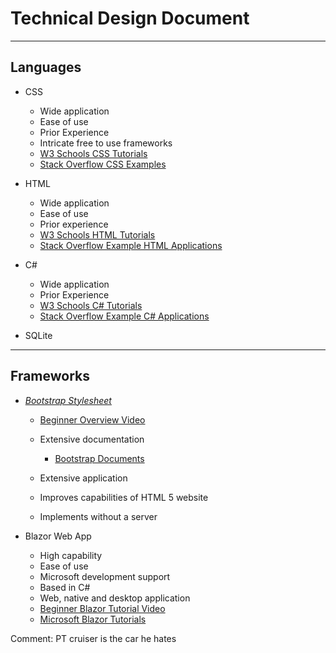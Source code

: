 # Technical Design Document

***

## Languages

- CSS

  - Wide application
  - Ease of use
  - Prior Experience
  - Intricate free to use frameworks
  - [W3 Schools CSS Tutorials](https://www.w3schools.com/css/)
  - [Stack Overflow CSS Examples](https://stackoverflow.com/questions/tagged/css)
- HTML

  - Wide application
  - Ease of use
  - Prior experience
  - [W3 Schools HTML Tutorials](https://www.w3schools.com/Html/)
  - [Stack Overflow Example HTML Applications](https://stackoverflow.com/questions/tagged/html)
- C#

  - Wide application
  - Prior Experience
  - [W3 Schools C# Tutorials](https://www.w3schools.com/cs/)
  - [Stack Overflow Example C# Applications](https://stackoverflow.com/questions/tagged/c%23)
- SQLite

***

## Frameworks

- *[Bootstrap Stylesheet](https://getbootstrap.com/docs/4.1/getting-started/introduction/)*

  - [Beginner Overview Video](https://www.youtube.com/watch?v=eow125xV5-c&ab_channel=Raddy)

  - Extensive documentation
    - [Bootstrap Documents](https://getbootstrap.com/)

  - Extensive application

  - Improves capabilities of HTML 5 website
  - Implements without a server

- Blazor Web App

  - High capability
  - Ease of use
  - Microsoft development support
  - Based in C#
  - Web, native and desktop application
  - [Beginner Blazor Tutorial Video](https://www.youtube.com/watch?v=CpbRAWgFBRQ&ab_channel=freeCodeCamp.org)
  - [Microsoft Blazor Tutorials](https://learn.microsoft.com/en-us/aspnet/core/blazor/tutorials/?view=aspnetcore-9.0)

  



Comment: PT cruiser is the car he hates